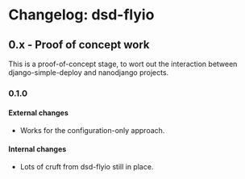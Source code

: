 Changelog: dsd-flyio
===

0.x - Proof of concept work
---

This is a proof-of-concept stage, to wort out the interaction between django-simple-deploy and nanodjango projects.

### 0.1.0

#### External changes

- Works for the configuration-only approach.

#### Internal changes

- Lots of cruft from dsd-flyio still in place.
